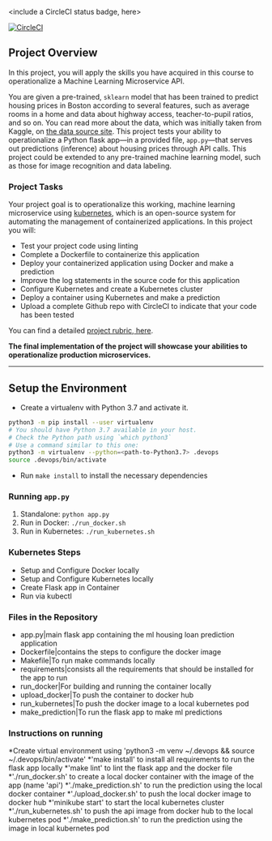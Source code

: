 <include a CircleCI status badge, here>

[![CircleCI](https://circleci.com/gh/balinkrish2000/DevOps_Microservices/tree/master.svg?style=svg)](https://circleci.com/gh/balinkrish2000/DevOps_Microservices/tree/master)

## Project Overview

In this project, you will apply the skills you have acquired in this course to operationalize a Machine Learning Microservice API. 

You are given a pre-trained, `sklearn` model that has been trained to predict housing prices in Boston according to several features, such as average rooms in a home and data about highway access, teacher-to-pupil ratios, and so on. You can read more about the data, which was initially taken from Kaggle, on [the data source site](https://www.kaggle.com/c/boston-housing). This project tests your ability to operationalize a Python flask app—in a provided file, `app.py`—that serves out predictions (inference) about housing prices through API calls. This project could be extended to any pre-trained machine learning model, such as those for image recognition and data labeling.

### Project Tasks

Your project goal is to operationalize this working, machine learning microservice using [kubernetes](https://kubernetes.io/), which is an open-source system for automating the management of containerized applications. In this project you will:
* Test your project code using linting
* Complete a Dockerfile to containerize this application
* Deploy your containerized application using Docker and make a prediction
* Improve the log statements in the source code for this application
* Configure Kubernetes and create a Kubernetes cluster
* Deploy a container using Kubernetes and make a prediction
* Upload a complete Github repo with CircleCI to indicate that your code has been tested

You can find a detailed [project rubric, here](https://review.udacity.com/#!/rubrics/2576/view).

**The final implementation of the project will showcase your abilities to operationalize production microservices.**

---

## Setup the Environment

* Create a virtualenv with Python 3.7 and activate it.
```bash
python3 -m pip install --user virtualenv
# You should have Python 3.7 available in your host. 
# Check the Python path using `which python3`
# Use a command similar to this one:
python3 -m virtualenv --python=<path-to-Python3.7> .devops
source .devops/bin/activate
```
* Run `make install` to install the necessary dependencies

### Running `app.py`

1. Standalone:  `python app.py`
2. Run in Docker:  `./run_docker.sh`
3. Run in Kubernetes:  `./run_kubernetes.sh`

### Kubernetes Steps

* Setup and Configure Docker locally
* Setup and Configure Kubernetes locally
* Create Flask app in Container
* Run via kubectl


### Files in the Repository

* app.py|main flask app containing the ml housing loan prediction application
* Dockerfile|contains the steps to configure the docker image
* Makefile|To run make commands locally
* requirements|consists all the requirements that should be installed for the app to run
* run_docker|For building and running the container locally
* upload_docker|To push the container to docker hub
* run_kubernetes|To push the docker image to a local kubernetes pod
* make_prediction|To run the flask app to make ml predictions

### Instructions on running

*Create virtual environment using 'python3 -m venv ~/.devops && source ~/.devops/bin/activate'
*'make install' to install all requirements to run the flask app locally
*'make lint' to lint the flask app and the docker file
*'./run_docker.sh' to create a local docker container with the image of the app (name 'api')
*'./make_prediction.sh' to run the prediction using the local docker container
*'./upload_docker.sh' to push the local docker image to docker hub
*'minikube start' to start the local kubernetes cluster
*'./run_kubernetes.sh' to push the api image from docker hub to the local kubernetes pod
*'./make_prediction.sh' to run the prediction using the image in local kubernetes pod


